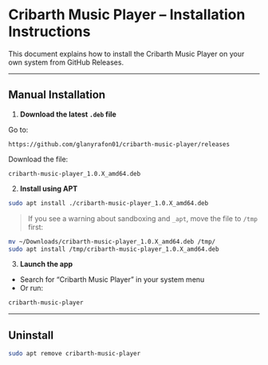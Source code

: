 # Cribarth Music Player – Installation Instructions

This document explains how to install the Cribarth Music Player on your own system from GitHub Releases.

---

## Manual Installation

1. **Download the latest `.deb` file**

Go to:
```
https://github.com/glanyrafon01/cribarth-music-player/releases
```

Download the file:
```
cribarth-music-player_1.0.X_amd64.deb
```

2. **Install using APT**

```bash
sudo apt install ./cribarth-music-player_1.0.X_amd64.deb
```

> If you see a warning about sandboxing and `_apt`, move the file to `/tmp` first:
```bash
mv ~/Downloads/cribarth-music-player_1.0.X_amd64.deb /tmp/
sudo apt install /tmp/cribarth-music-player_1.0.X_amd64.deb
```

3. **Launch the app**

- Search for “Cribarth Music Player” in your system menu
- Or run:
```bash
cribarth-music-player
```

---

## Uninstall

```bash
sudo apt remove cribarth-music-player
```

